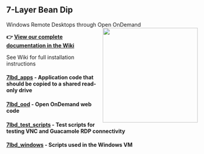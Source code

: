 ## 7-Layer Bean Dip 
Windows Remote Desktops through Open OnDemand
<img align="right" src="https://github.com/user-attachments/assets/343c6666-e3a0-4ce4-94ab-fc391e4f1b1f" width="250">

**👉 [View our complete documentation in the Wiki](https://github.com/BYUHPC/7lbd/wiki)**

See Wiki for full installation instructions
#### [7lbd_apps](https://github.com/BYUHPC/7lbd/tree/main/7lbd_apps) - Application code that should be copied to a shared read-only drive
#### [7lbd_ood](https://github.com/BYUHPC/7lbd/tree/main/7lbd_ood) - Open OnDemand web code
#### [7lbd_test_scripts](https://github.com/BYUHPC/7lbd/tree/main/7lbd_test_scripts) - Test scripts for testing VNC and Guacamole RDP connectivity
#### [7lbd_windows](https://github.com/BYUHPC/7lbd/tree/main/7lbd_windows) - Scripts used in the Windows VM
